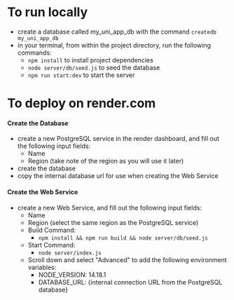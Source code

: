 # To run locally
- create a database called my_uni_app_db with the command `createdb my_uni_app_db`
- in your terminal, from within the project directory, run the following commands:
  - `npm install` to install project dependencies
  - `node server/db/seed.js` to seed the database
  - `npm run start:dev` to start the server

# To deploy on render.com
#### Create the Database
- create a new PostgreSQL service in the render dashboard, and fill out the following input fields:
  - Name
  - Region (take note of the region as you will use it later)
- create the database
- copy the internal database url for use when creating the Web Service

#### Create the Web Service
- create a new Web Service, and fill out the following input fields:
  - Name
  - Region (select the same region as the PostgreSQL service)
  - Build Command:
    - `npm install && npm run build && node server/db/seed.js`
  - Start Command:
    - `node server/index.js`
  - Scroll down and select "Advanced" to add the following environment variables:
    - NODE_VERSION: 14.18.1
    - DATABASE_URL: {internal connection URL from the PostgreSQL database}
